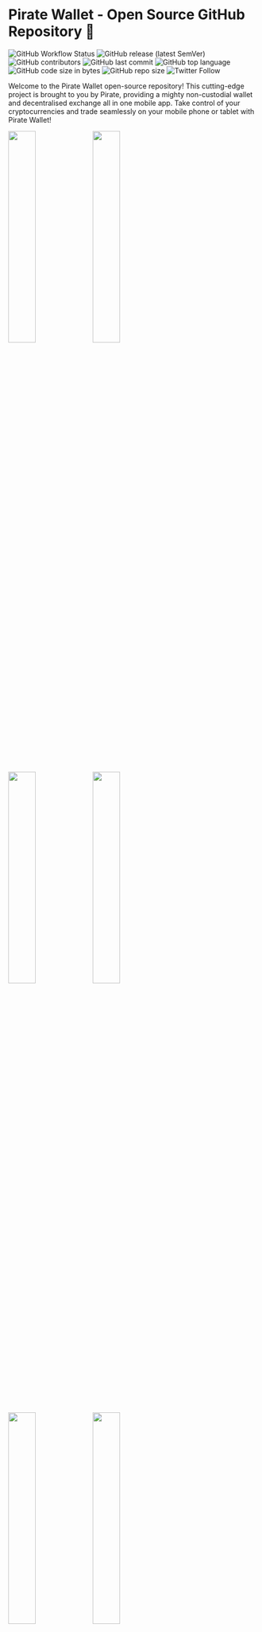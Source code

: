 # Pirate Wallet - Open Source GitHub Repository 🚀

![GitHub Workflow Status](https://img.shields.io/github/actions/workflow/status/komodoplatform/atomicdex-mobile/build.yml)
![GitHub release (latest SemVer)](https://img.shields.io/github/v/release/komodoplatform/atomicdex-mobile)
![GitHub contributors](https://img.shields.io/github/contributors-anon/komodoplatform/atomicdex-mobile)
![GitHub last commit](https://img.shields.io/github/last-commit/komodoplatform/atomicdex-mobile)
![GitHub top language](https://img.shields.io/github/languages/top/komodoplatform/atomicdex-mobile)
![GitHub code size in bytes](https://img.shields.io/github/languages/code-size/komodoplatform/atomicdex-mobile)
![GitHub repo size](https://img.shields.io/github/repo-size/komodoplatform/atomicdex-mobile)
![Twitter Follow](https://img.shields.io/twitter/follow/komodoplatform?style=social)

Welcome to the Pirate Wallet open-source repository! This cutting-edge project is brought to you by Pirate, providing a mighty non-custodial wallet and decentralised exchange all in one mobile app. Take control of your cryptocurrencies and trade seamlessly on your mobile phone or tablet with Pirate Wallet!

<p float="center">
  <img src="https://user-images.githubusercontent.com/77973576/229565868-b121e9b6-2d2b-4390-a81f-a7878d0bfea8.png" width="33%" />
  <img src="https://user-images.githubusercontent.com/77973576/229565938-81a51d44-5a73-4acd-8885-454e6fa6443d.png" width="33%" />
  <img src="https://user-images.githubusercontent.com/77973576/229565995-252df819-1ea9-4cc8-a9bc-4ab3e1c80caf.png" width="33%" />
  <img src="https://user-images.githubusercontent.com/77973576/229566018-285b6b6d-677e-464e-aafb-e55fecb2df82.png" width="33%" />
  <img src="https://user-images.githubusercontent.com/77973576/229566049-2f25b16b-da76-4295-b4e6-ba567ac582f7.png" width="33%" />
  <img src="https://user-images.githubusercontent.com/77973576/229566075-aa00a5a9-55ae-4acd-ad7b-d67ed3a65db6.png" width="33%" />
</p>

## Unleashing the Power of Pirate DeFi Framework 💡

We've made this repository public to showcase the incredible potential of the Pirate DeFi Framework and to spark interest among companies looking to integrate this game-changing technology into their own applications. Our goal is to drive innovation and expand the reach of decentralised exchange technology worldwide.

## Exciting Features 🌟

- **Non-custodial wallet:** You're in control - only you can access your private keys.
- **Decentralized exchange:** Trade cryptocurrencies effortlessly across blockchain networks with atomic swap technology, bypassing the need for a middleman.
- **500+ Listed Cryptocurrencies:** A vast and ever-growing list of supported cryptocurrencies.
- **Unlimited markets:** Over 300,000 completed atomic swaps and a staggering 10,000+ trading pairs.
- **User support:** Engage with our active Discord support channel, where official team members are ready to help. We'd also love to hear your feedback.
- **Most supported protocols:** Pirate Wallet outshines the competition by supporting the most blockchain protocols of any decentralized exchange on the market.
- **Established team:** Our pioneering Pirate developers have been at the forefront of DEX technology since 2014.
- **Frequent updates:** Our dedicated developers are constantly working to enhance the app's user experience, security, and feature set.

## Download Pirate Wallet 📲

Embrace financial freedom at your fingertips by downloading the Pirate Wallet:

- [iOS](https://testflight.apple.com/join/c2mOLEoC)
- [Android](https://play.google.com/store/apps/details?id=com.piratechain.dex)

## Get Involved 🤝

We welcome developers, designers, and testers' contributions to our open-source project. If you'd like to contribute, please review the [contribution guidelines](CONTRIBUTING.md) and [code of conduct](CODE_OF_CONDUCT.md).

For any questions about the Pirate Wallet or the exchange, join our lively [Discord Support channel](https://piratechain.com/discord). Official team members are identifiable by the "Pirate Team" role.

# NB (Forkers/contributors)

This repository is currently in the process of undergoing safety and Flutter version upgrades. Expect major merge conflicts in the near future for any files updated from this repository. Please note that this software is under active development and provided "as is" without warranties or guarantees. Use at your own risk, as the authors and maintainers shall not be held liable for any issues, damages, or losses resulting from its use.

## Getting Started

Build requires up-to-date version of coins file from <https://github.com/KomodoPlatform/coins>

Commit hash and sha256sum of coins file is specified in `coins_ci.json`.
You may download one manually or use `fetch_coins.sh` script on Linux and macOS or `fetch_coins.ps1` PowerShell script on Windows.

The `fetch_coins` script depends on sha256sum and jq utils:

Ubuntu: `sudo apt-get update && sudo apt-get install -y coreutils jq`

MacOS: `brew install coreutils jq`, [Brew software](https://brew.sh/)

Windows: `choco install jq`, [Choco software](https://chocolatey.org/)

## Build and run

<https://github.com/KomodoPlatform/AtomicDEX-mobile/wiki/Project-Setup#build-and-run>

## Run/Build with screenshot and video recording ON

```
flutter run --dart-define=screenshot=true
```

## Pirate DeFi Framework Library Setup

Pirate Wallet runs the Pirate DeFi Framework locally on the user's device. The API binary is platform-specific and must be manually set up by the developer instead of a typical Flutter dependency.

Ensure you run the most recent Pirate DeFi Framework [stable release](https://github.com/KomodoPlatform/atomicDEX-API/releases). Download the API binary for each platform and extract its `libmm2.a` file into the applicable platform's API folder.

### [Stable API releases](https://github.com/KomodoPlatform/atomicDEX-API/releases)

| API Build | API Path* |
|--|--|
| android-aarch64 | `android/app/src/main/cpp/libs/arm64-v8a/libmm2.a` |
| android-armv7 | `android/app/src/main/cpp/libs/armeabi-v7a/libmm2.a` |
| iOS | `ios/libmm2.a` |

**Relative to the Flutter project's root folder. E.g. if your name was Bob and you cloned the flutter project into your macOS home directory, the full path for the iOS API would be `/Users/Bob/atomicdex_mobile/ios/libmm2.a`*

See [our wiki](https://github.com/KomodoPlatform/atomicdex-mobile/wiki/Project-Setup#android-builds-from-scratch) here for more thorough project setup steps. Besides installing the API binary, Pirate Wallet is set up similarly to any other cloned Flutter project.

## Accessing the database

    adb exec-out run-as com.piratechain.dex cat /data/data/com.piratechain.dex/app_flutter/AtomicDEX.db > AtomicDEX.db
    sqlite3 AtomicDEX.db

## Localization

1. Extract messages to the .arb file:

```bash
flutter pub run intl_generator:extract_to_arb --output-dir=lib/l10n lib/localizations.dart
```

2. Sync generated `intl_messages.arb` with existing locale `intl_*.arb` files:

```bash
dart run sync_arb_files.dart
```

3. ARB files can be used for input to translation tools like [Arbify](https://github.com/Arbify/Arbify), [Localizely](https://localizely.com/) etc.
4. The resulting translations can be used to generate a set of libraries:

```bash
flutter pub run intl_generator:generate_from_arb --output-dir=lib/l10n  lib/localizations.dart lib/l10n/intl_*.arb
```

5. Manual editing of generated `messages_*.dart` files might be needed to delete nullable syntax (`?` symbol), since the app doesn't support it yet.

## Generate latest coin config

Clone the latest version of [coins](https://github.com/KomodoPlatform/coins)

Download and install the latest version of [python3](https://www.python.org/downloads/)

Open the cloned repository and run the script below in the terminal in the repo folder.

```bash
python3 utils/generate_app_configs.py
```

Copy the generated `coins_config.json` file from the Utils folder and paste it inside the `assets/` folder in the Pirate Wallet project.

## Audio samples sources

- [ticking sound](https://freesound.org/people/FoolBoyMedia/sounds/264498/)
- [silence](https://freesound.org/people/Mullabfuhr/sounds/540483/)
- [start (iOS)](https://freesound.org/people/pizzaiolo/sounds/320664/)

## Testing

### 1. Manual testing

 Manual testing plan:
[https://docs.google.com/spreadsheets/d/1jeIkGe2CmJ7YmuoVi6Rlc9KRr3wiBPf44Qy0Nd8qtOY/edit?usp=sharing](https://docs.google.com/spreadsheets/d/1jeIkGe2CmJ7YmuoVi6Rlc9KRr3wiBPf44Qy0Nd8qtOY/edit?usp=sharing)

### 2. Integration testing

 [Guide and coverage](integration_test/README.md)

### 3. Unit/Widget testing

 Not supported

## License 📄

This project is released under the [MIT License](COPYING).
